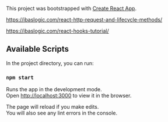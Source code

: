 This project was bootstrapped with [Create React App](https://github.com/facebook/create-react-app).


https://ibaslogic.com/react-http-request-and-lifecycle-methods/

https://ibaslogic.com/react-hooks-tutorial/


## Available Scripts

In the project directory, you can run:

### `npm start`

Runs the app in the development mode.<br />
Open [http://localhost:3000](http://localhost:3000) to view it in the browser.

The page will reload if you make edits.<br />
You will also see any lint errors in the console.
